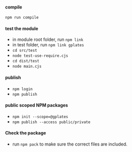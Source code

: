 #### compile

`npm run compile`

#### test the module

- in module root folder, run `npm link`
- in test folder, run `npm link gplates`
- `cd src/test`
- `node test-use-require.cjs`
- `cd dist/test`
- `node main.cjs`

#### publish

- `npm login`
- `npm publish`

#### public scoped NPM packages

- `npm init --scope=@gplates`
- `npm publish --access public/private`

#### Check the package

- run `npm pack` to make sure the correct files are included.
